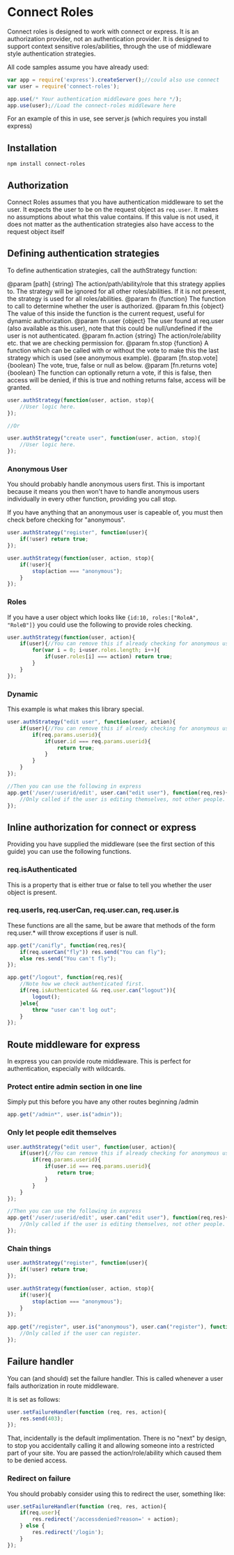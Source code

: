 
# Connect Roles

Connect roles is designed to work with connect or express.  It is an authorization provider, not an authentication provider.  It is designed to support context sensitive roles/abilities, through the use of middleware style authentication strategies.

All code samples assume you have already used:

```javascript
var app = require('express').createServer();//could also use connect
var user = require('connect-roles');

app.use(/* Your authentication middleware goes here */);
app.use(user);//Load the connect-roles middleware here
```

For an example of this in use, see server.js (which requires you install express)

## Installation

    npm install connect-roles

## Authorization

Connect Roles assumes that you have authentication middleware to set the user.  It expects the user to be on the request object as `req.user`.  It makes no assumptions about what this value contains.  If this value is not used, it does not matter as the authentication strategies also have access to the request object itself

## Defining authentication strategies

To define authentication strategies, call the authStrategy function:

@param [path] {string}   The action/path/ability/role that this strategy applies to.  The strategy will be ignored for all other roles/abilities.  If it is not present, the strategy is used for all roles/abilities.
@param fn     {function} The function to call to determine whether the user is authorized.
@param fn.this           {object}   The value of this inside the function is the current request, useful for dynamic authorization.
@param fn.user           {object}   The user found at req.user (also available as this.user), note that this could be null/undefined if the user is not authenticated.
@param fn.action         {string}   The action/role/ability etc. that we are checking permission for.
@param fn.stop           {function} A function which can be called with or without the vote to make this the last strategy which is used (see anonymous example).
@param [fn.stop.vote]         {boolean} The vote, true, false or null as below.
@param [fn.returns vote] {boolean}  The function can optionally return a vote, if this is false, then access will be denied, if this is true and nothing returns false, access will be granted.
 
```javascript
user.authStrategy(function(user, action, stop){
	//User logic here.
});

//Or

user.authStrategy("create user", function(user, action, stop){
	//User logic here.
});
```

### Anonymous User

You should probably handle anonymous users first.  This is important because it means you then won't have to handle anonymous users individually in every other function, providing you call stop.

If you have anything that an anonymous user is capeable of, you must then check before checking for "anonymous".

```javascript
user.authStrategy("register", function(user){
	if(!user) return true;
});

user.authStrategy(function(user, action, stop){
	if(!user){
		stop(action === "anonymous");
	}
});
```

### Roles

If you have a user object which looks like `{id:10, roles:["RoleA", "RoleB"]}` you could use the following to provide roles checking.

```javascript
user.authStrategy(function(user, action){
	if(user){//You can remove this if already checking for anonymous users
		for(var i = 0; i<user.roles.length; i++){
			if(user.roles[i] === action) return true;
		}
	}
});
```

### Dynamic

This example is what makes this library special.

```javascript
user.authStrategy("edit user", function(user, action){
	if(user){//You can remove this if already checking for anonymous users
		if(req.params.userid){
			if(user.id === req.params.userid){
				return true;
			}
		}
	}
});

//Then you can use the following in express
app.get('/user/:userid/edit', user.can("edit user"), function(req,res){
	//Only called if the user is editing themselves, not other people.
});
```

## Inline authorization for connect or express

Providing you have supplied the middleware (see the first section of this guide) you can use the following functions.

### req.isAuthenticated

This is a property that is either true or false to tell you whether the user object is present.

### req.userIs, req.userCan, req.user.can, req.user.is

These functions are all the same, but be aware that methods of the form req.user.* will throw exceptions if user is null.

```javascript
app.get("/canifly", function(req,res){
	if(req.userCan("fly")) res.send("You can fly");
	else res.send("You can't fly");
});

app.get("/logout", function(req,res){
    //Note how we check authenticated first.
	if(req.isAuthenticated && req.user.can("logout")){
		logout();
	}else{
		throw "user can't log out";
	}
});
```

## Route middleware for express

In express you can provide route middleware.  This is perfect for authentication, especially with wildcards.


### Protect entire admin section in one line

Simply put this before you have any other routes beginning /admin

```javascript
app.get("/admin*", user.is("admin"));

```

### Only let people edit themselves

```javascript
user.authStrategy("edit user", function(user, action){
	if(user){//You can remove this if already checking for anonymous users
		if(req.params.userid){
			if(user.id === req.params.userid){
				return true;
			}
		}
	}
});

//Then you can use the following in express
app.get('/user/:userid/edit', user.can("edit user"), function(req,res){
	//Only called if the user is editing themselves, not other people.
});
```

### Chain things

```javascript
user.authStrategy("register", function(user){
	if(!user) return true;
});

user.authStrategy(function(user, action, stop){
	if(!user){
		stop(action === "anonymous");
	}
});

app.get("/register", user.is("anonymous"), user.can("register"), function(req,res){
	//Only called if the user can register.
});
```

## Failure handler

You can (and should) set the failure handler.  This is called whenever a user fails authorization in route middleware.

It is set as follows:

```javascript
user.setFailureHandler(function (req, res, action){
	res.send(403);
});
```

That, incidentally is the default implimentation.  There is no "next" by design, to stop you accidentally calling it and allowing someone into a restricted part of your site.  You are passed the action/role/ability which caused them to be denied access.

### Redirect on failure

You should probably consider using this to redirect the user, something like:

```javascript
user.setFailureHandler(function (req, res, action){
	if(req.user){
		res.redirect('/accessdenied?reason=' + action);
	} else {
		res.redirect('/login');
	}
});
```